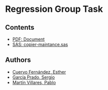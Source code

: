 # Regression Group Task

## Contents
  - [PDF: Document](tex/document.pdf)
  - [SAS: copier-maintance.sas](sas/copier-maintance.sas)


## Authors
  - [Cuervo Fernández, Esther](https://github.com/es2812)
  - [García Prado, Sergio](https://github.com/garciparedes)
  - [Martín Villares, Pablo]()
